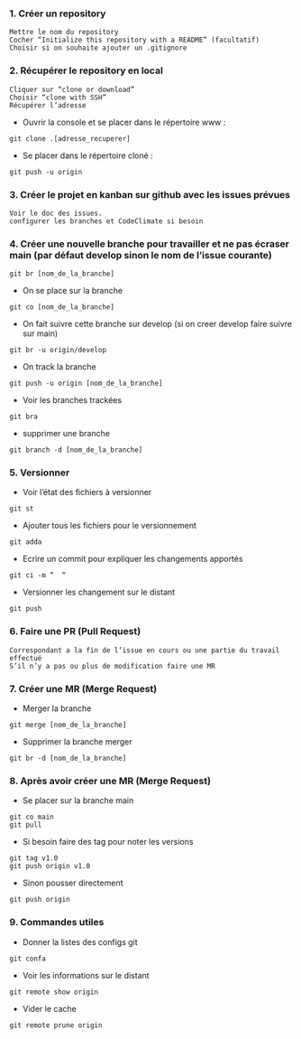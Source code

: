 ### 1. Créer un repository
```
Mettre le nom du repository
Cocher “Initialize this repository with a README” (facultatif)
Choisir si on souhaite ajouter un .gitignore
```

### 2. Récupérer le repository en local
```
Cliquer sur “clone or download”
Choisir “clone with SSH”
Récupérer l’adresse 
```
* Ouvrir la console et se  placer dans le répertoire www :
```
git clone .[adresse_recuperer]
```
* Se placer dans le répertoire cloné :
```
git push -u origin
```

### 3. Créer le projet en kanban sur github avec les issues prévues
```
Voir le doc des issues.
configurer les branches et CodeClimate si besoin
```

### 4. Créer une nouvelle branche pour travailler et ne pas écraser main (par défaut develop sinon le nom de l’issue courante)
```
git br [nom_de_la_branche]
```
* On se place sur la branche 
```
git co [nom_de_la_branche]
```
* On fait suivre cette branche sur develop (si on creer develop faire suivre sur main)
```
git br -u origin/develop
```
* On track la branche 
```
git push -u origin [nom_de_la_branche]
```
* Voir les branches trackées 
```
git bra
```
* supprimer une branche
```
git branch -d [nom_de_la_branche]
```

### 5. Versionner

* Voir l’état des fichiers à versionner
```
git st
```
* Ajouter tous les fichiers pour le versionnement
```
git adda
```
* Ecrire un commit pour expliquer les changements apportés
```
git ci -m “  “
```
* Versionner les changement sur le distant
```
git push
```

### 6. Faire une PR (Pull Request)
```
Correspondant a la fin de l’issue en cours ou une partie du travail effectué
S’il n’y a pas ou plus de modification faire une MR 
```

### 7. Créer une MR (Merge Request)
* Merger la branche
```
git merge [nom_de_la_branche]
```
* Supprimer la branche merger
```
git br -d [nom_de_la_branche]
```

### 8. Après avoir créer une MR (Merge Request)
* Se placer sur la branche main
```
git co main
git pull
```
* Si besoin faire des tag pour noter les versions 
```
git tag v1.0
git push origin v1.0
```
* Sinon pousser directement 
```
git push origin
```

### 9. Commandes utiles
* Donner la listes des configs git
```
git confa
```
* Voir les informations sur le distant
```
git remote show origin
```
* Vider le cache
```
git remote prune origin 
```
